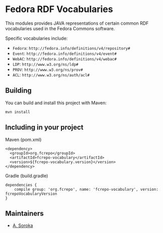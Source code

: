 # Fedora RDF Vocabularies

This modules provides JAVA representations of certain common RDF vocabularies used in the Fedora Commons software.

Specific vocabularies include:

  * `Fedora`: `http://fedora.info/definitions/v4/repository#`
  * `Event`: `http://fedora.info/definitions/v4/event#`
  * `WebAC`: `http://fedora.info/definitions/v4/webac#`
  * `LDP`: `http://www.w3.org/ns/ldp#`
  * `PROV`: `http://www.w3.org/ns/prov#`
  * `ACL`: `http://www.w3.org/ns/auth/acl#`

## Building

You can build and install this project with Maven:

    mvn install

## Including in your project

Maven (pom.xml)

    <dependency>
      <groupId>org.fcrepo</groupId>
      <artifactId>fcrepo-vocabulary</artifactId>
      <version>${fcrepo-vocabulary.version}</version>
    </dependency>

Gradle (build.gradle)

    dependencies {
        compile group: 'org.fcrepo', name: 'fcrepo-vocabulary', version: fcrepoVocabularyVersion
    }

## Maintainers

  * [A. Soroka](https://github.com/ajs6f)

